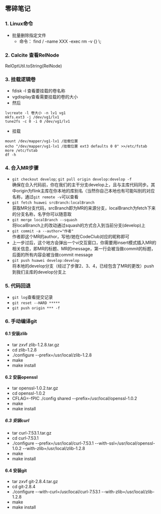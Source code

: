 ## 零碎笔记    
### 1. Linux命令 
* 批量删除指定文件    
  * 命令： find / -name XXX -exec rm -v {} \\;

### 2. Calcite 查看RelNode    
RelOptUtil.toString(RelNode)

### 3. 挂载逻辑卷     
* fdisk -l 查看要挂载的卷名称      
* vgdisplay查看需要挂载的卷的大小     
* 然后 

```shell
lvcreate -l 卷大小 -n lv1 vg1
mkfs.ext3 -j /dev/vg1/lv1
tune2fs -c 0 -i 0 /dev/vg1/lv1
```     
* 挂载     

```shell
mount /dev/mapper/vg1-lv1 /挂载位置
echo "/dev/mapper/vg1-lv1 /挂载位置 ext3 defaults 0 0" >>/etc/fstab
more /etc/fstab 
df -h
```

### 4. 合入MR步骤    

* `git checkout develop`; `git pull origin develop:develop -f`     
  确保在合入代码前，你在我们的主干分支develop上，且与主库代码同步。其中origin为flink主库在你本地的库别名（当然你自己本地也有可能叫别的对应名称，通过`git remote -v`可以查看    
* `git fetch huawei srcBranch:localBranch`         
  获取MR分支代码，srcBranch即为MR的来源分支，localBranch为fetch下来的分支名称，名字你可以随意取    
* `git merge localBranch --squash`   
  将localBranch上的改动通过squash的方式合入到当前分支(develop)上
* `git commit -a --author="作者"`        
  作者即这个MR的author，写他/她在CodeClub对应的昵称即可     
* 上一步过后，这个地方会弹出一个vi交互窗口，你需要用insert模式插入MR的相关信息，即MR的标题、MR的message，第一行会被当做commit的标题，后面的所有内容会被当做commit message
* `git push huawei develop:develop`     
  将本地的develop分支（经过了步骤2、3、4，已经包含了MR的更改）push到我们主库的develop分支上
  
### 5. 代码回退    
* `git log`查看提交记录    
* `git reset --HARD *****`
* `git push origin *** -f`

### 6. 手动编译git

#### 6.1 安装zlib    
* tar zxvf zlib-1.2.8.tar.gz      
* cd zlib-1.2.8     
* ./configure --prefix=/usr/local/zlib-1.2.8
* make    
* make install

#### 6.2 安装openssl
* tar openssl-1.0.2.tar.gz    
* cd openssl-1.0.2
* CFLAG=-fPIC ./config shared --prefix=/usr/local/openssl-1.0.2
* make    
* make install    

##### 6.3 安装curl    
* tar curl-7.53.1.tar.gz
* cd curl-7.53.1
* ./configure --prefix=/usr/local/curl-7.53.1 --with-ssl=/usr/local/openssl-1.0.2 --with-zlib=/usr/local/zlib-1.2.8    
* make
* make install

#### 6.4 安装git
* tar zxvf git-2.8.4.tar.gz    
* cd git-2.8.4    
* ./configure --with-curl=/usr/local/curl-7.53.1 --with-zlib=/usr/local/zlib-1.2.8    
* make    
* make install
